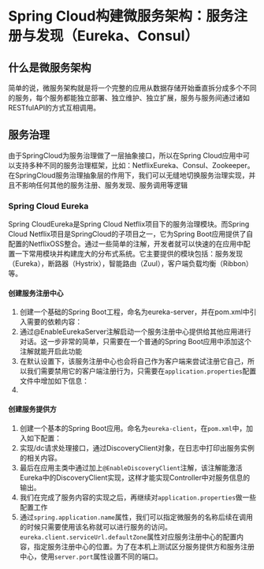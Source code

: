 # Spring Cloud构建微服务架构：服务注册与发现（Eureka、Consul）

## 什么是微服务架构

简单的说，微服务架构就是将一个完整的应用从数据存储开始垂直拆分成多个不同的服务，每个服务都能独立部署、独立维护、独立扩展，服务与服务间通过诸如RESTfulAPI的方式互相调用。

## 服务治理

由于SpringCloud为服务治理做了一层抽象接口，所以在Spring Cloud应用中可以支持多种不同的服务治理框架，比如：NetflixEureka、Consul、Zookeeper。在SpringCloud服务治理抽象层的作用下，我们可以无缝地切换服务治理实现，并且不影响任何其他的服务注册、服务发现、服务调用等逻辑

### Spring Cloud Eureka

Spring CloudEureka是Spring Cloud Netflix项目下的服务治理模块。而Spring Cloud Netflix项目是SpringCloud的子项目之一，它为Spring Boot应用提供了自配置的NetflixOSS整合。通过一些简单的注解，开发者就可以快速的在应用中配置一下常用模块并构建庞大的分布式系统。它主要提供的模块包括：服务发现（Eureka），断路器（Hystrix），智能路由（Zuul），客户端负载均衡（Ribbon）等。

#### 创建服务注册中心

1. 创建一个基础的Spring Boot工程，命名为eureka-server，并在pom.xml中引入需要的依赖内容：
2. 通过@EnableEurekaServer注解启动一个服务注册中心提供给其他应用进行对话。这一步非常的简单，只需要在一个普通的Spring     Boot应用中添加这个注解就能开启此功能
3. 在默认设置下，该服务注册中心也会将自己作为客户端来尝试注册它自己，所以我们需要禁用它的客户端注册行为，只需要在`application.properties`配置文件中增加如下信息：
4. ​

#### 创建服务提供方

1. 创建一个基本的Spring Boot应用。命名为`eureka-client`，在`pom.xml`中，加入如下配置：
2. 实现/dc请求处理接口，通过DiscoveryClient对象，在日志中打印出服务实例的相关内容。
3. 最后在应用主类中通过加上`@EnableDiscoveryClient`注解，该注解能激活Eureka中的DiscoveryClient实现，这样才能实现Controller中对服务信息的输出。
4. 我们在完成了服务内容的实现之后，再继续对`application.properties`做一些配置工作
5. 通过`spring.application.name`属性，我们可以指定微服务的名称后续在调用的时候只需要使用该名称就可以进行服务的访问。`eureka.client.serviceUrl.defaultZone`属性对应服务注册中心的配置内容，指定服务注册中心的位置。为了在本机上测试区分服务提供方和服务注册中心，使用`server.port`属性设置不同的端口。



